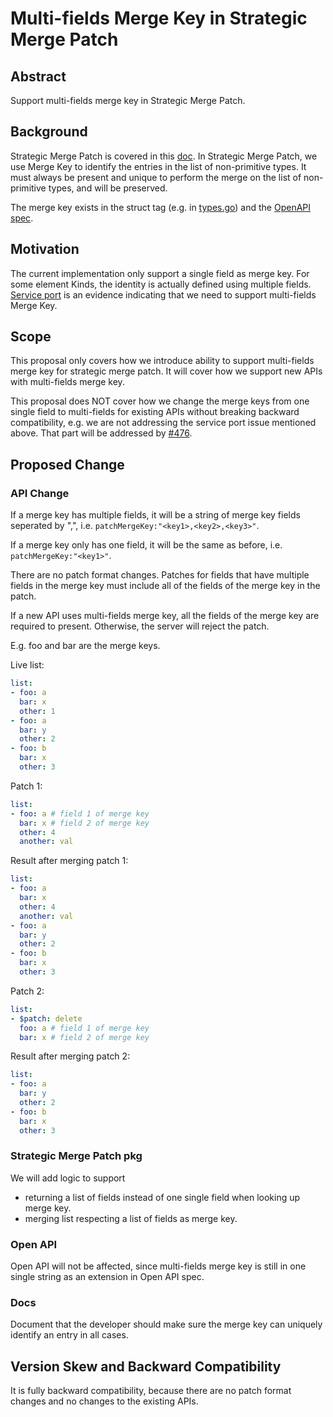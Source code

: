 # Multi-fields Merge Key in Strategic Merge Patch

## Abstract

Support multi-fields merge key in Strategic Merge Patch.

## Background

Strategic Merge Patch is covered in this [doc](https://github.com/kubernetes/community/blob/master/contributors/devel/strategic-merge-patch.md).
In Strategic Merge Patch, we use Merge Key to identify the entries in the list of non-primitive types.
It must always be present and unique to perform the merge on the list of non-primitive types,
and will be preserved.

The merge key exists in the struct tag (e.g. in [types.go](https://github.com/kubernetes/kubernetes/blob/5a9759b0b41d5e9bbd90d5a8f3a4e0a6c0b23b47/pkg/api/v1/types.go#L2831))
and the [OpenAPI spec](https://github.com/kubernetes/kubernetes/blob/master/api/openapi-spec/swagger.json).

## Motivation

The current implementation only support a single field as merge key.
For some element Kinds, the identity is actually defined using multiple fields.
[Service port](https://github.com/kubernetes/kubernetes/issues/39188) is an evidence indicating that
we need to support multi-fields Merge Key.

## Scope

This proposal only covers how we introduce ability to support multi-fields merge key for strategic merge patch.
It will cover how we support new APIs with multi-fields merge key.

This proposal does NOT cover how we change the merge keys from one single field to multi-fields
for existing APIs without breaking backward compatibility,
e.g. we are not addressing the service port issue mentioned above.
That part will be addressed by [#476](https://github.com/kubernetes/community/pull/476).

## Proposed Change

### API Change

If a merge key has multiple fields, it will be a string of merge key fields seperated by ",", i.e. `patchMergeKey:"<key1>,<key2>,<key3>"`.

If a merge key only has one field, it will be the same as before, i.e. `patchMergeKey:"<key1>"`.

There are no patch format changes.
Patches for fields that have multiple fields in the merge key must include all of the fields of the merge key in the patch.

If a new API uses multi-fields merge key, all the fields of the merge key are required to present.
Otherwise, the server will reject the patch.

E.g.
foo and bar are the merge keys.

Live list:
```yaml
list:
- foo: a
  bar: x
  other: 1
- foo: a
  bar: y
  other: 2
- foo: b
  bar: x
  other: 3
```

Patch 1:
```yaml
list:
- foo: a # field 1 of merge key
  bar: x # field 2 of merge key
  other: 4
  another: val
```

Result after merging patch 1:
```yaml
list:
- foo: a
  bar: x
  other: 4
  another: val
- foo: a
  bar: y
  other: 2
- foo: b
  bar: x
  other: 3
```

Patch 2:
```yaml
list:
- $patch: delete
  foo: a # field 1 of merge key
  bar: x # field 2 of merge key
```

Result after merging patch 2:
```yaml
list:
- foo: a
  bar: y
  other: 2
- foo: b
  bar: x
  other: 3
```

### Strategic Merge Patch pkg

We will add logic to support
- returning a list of fields instead of one single field when looking up merge key.
- merging list respecting a list of fields as merge key.

### Open API

Open API will not be affected,
since multi-fields merge key is still in one single string as an extension in Open API spec.

### Docs

Document that the developer should make sure the merge key can uniquely identify an entry in all cases.

## Version Skew and Backward Compatibility

It is fully backward compatibility,
because there are no patch format changes and no changes to the existing APIs.
